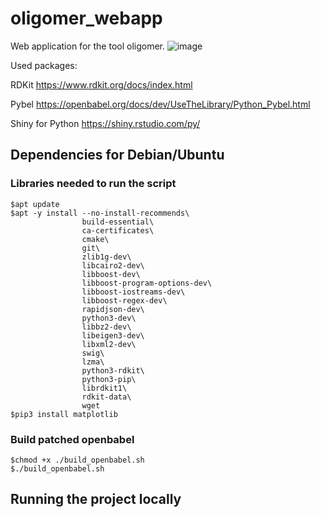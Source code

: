 # oligomer_webapp
Web application for the tool oligomer.
![image](https://github.com/kataszl203/oligomer_webapp/assets/40094884/133d98c3-1fa5-4b2e-b78b-c147e4763247)

Used packages:

RDKit https://www.rdkit.org/docs/index.html

Pybel https://openbabel.org/docs/dev/UseTheLibrary/Python_Pybel.html

Shiny for Python https://shiny.rstudio.com/py/

## Dependencies for Debian/Ubuntu
### Libraries needed to run the script
```
$apt update
$apt -y install --no-install-recommends\
                build-essential\
                ca-certificates\
                cmake\
                git\
                zlib1g-dev\
                libcairo2-dev\
                libboost-dev\
                libboost-program-options-dev\
                libboost-iostreams-dev\
                libboost-regex-dev\
                rapidjson-dev\
                python3-dev\
                libbz2-dev\
                libeigen3-dev\
                libxml2-dev\
                swig\
                lzma\
                python3-rdkit\
                python3-pip\
                librdkit1\
                rdkit-data\
                wget
$pip3 install matplotlib
```
### Build patched openbabel
```
$chmod +x ./build_openbabel.sh
$./build_openbabel.sh
```
## Running the project locally
